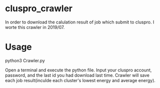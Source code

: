 # cluspro_crawler

In order to download the calulation result of job which submit to cluspro. I worte this crawler in 2019/07.

# Usage 
python3 Crawler.py 

Open a terminal and execute the python file. Input your cluspro account, password, and the last id you had download last time.
Crawler will save each job result(inculde each cluster's lowest energy and average energy).
